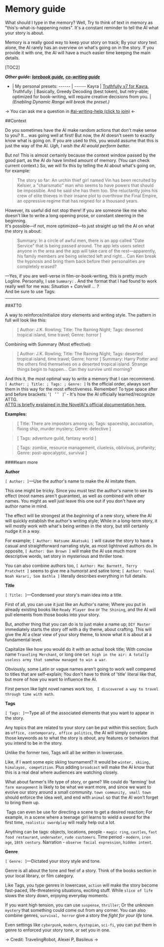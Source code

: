 # Memory guide

What should I type in the memory? Well, Try to think of text in memory as "this's-what-is-happening notes". It's a constant reminder to tell the AI what your story is about.

Memory is a really good way to keep your story on track; By your story text alone, the AI rarely has an overview on what's going on in the story. If you provide it with one, the AI will have a much easier time keeping the main details.

[TOC2]

***Other guide: [lorebook guide](https://rentry.org/lorebook-guide), [co-writing guide](https://rentry.org/co-writing-guide)***

- | My personal presets:
------ | ------
Kayra   | [Truthfully v7 for Kayra.](https://files.catbox.moe/mlg2yw.preset)
Truthfully: | Basically, Greedy Decoding (best token), but retry-able; optimized for book-writing, will require creative decisions from you.
| *(Enabling Dynamic Range will break the preset.)*

-> You can ask me a question in [#ai-writing-help (click to join)](https://discord.gg/novelai) <-

##Context

Do you sometimes have the AI make random actions that don't make sense to you? It... was going well at first! But now, the AI doesn't seem to exactly know what is going on.
If you are used to this, you would assume that this is just the way of the AI. *Ugh, I wish the AI would perform better.*

But no! This is almost certainly because the context window passed by the good part, as the AI *do* have limited amount of memory. (You can check current context.)
So, we will fix this by telling the AI about what's going on, for example:

>  The story so far: An urchin thief girl named Vin has been recruited by Kelsier, a "charismatic" man who seems to have powers that should be impossible. And he said she has them too. She reluctantly joins his crew of elite thieves in their insane plot to overthrow the Final Empire, an oppressive regime that has reigned for a thousand years.

However, its useful did not stop there! If you are someone like me who doesn't like to write a long opening prose, or constant steering in the beginning.  
It's possible—if not, more optimized—to just straight up tell the AI on what the story is about:

> Summary: In a circle of awful men, there is an app called "Date Service" that is being passed around. The app lets users select anyone in the area and the app will take care of the rest—apparently, his family members are being selected left and right... Can Ken break the hypnosis and bring them back before their personalities are completely erased?

—Yes, if you are well-verse in film-or-book-writing, this is pretty much Logline. 
Personally, I use `Summary:` . And the format that I had found to work really well for me was: Situation + *Can/will ... ?*   
And be sure to use Tags:


***

##ATTG

A way to reinforce/initialize story elements and writing style. The pattern in full will look like this:
> [ Author: J.K. Rowling; Title: The Raining Night; Tags: deserted tropical island, time travel; Genre: horror ]

Combining with Summary (Most effective):
> [ Author: J.K. Rowling; Title: The Raining Night; Tags: deserted tropical island, time travel; Genre: horror ]
> Summary: Harry Potter and the others find themselves on a deserted tropical island. Strange things begin to happen... Can they survive until morning?

And this it, the most optimal way to write a memory that I can recommend.  
`[ Author: ; Title: ; Tags: ; Genre: ]` Is the official order, always sort them in this way for the most effectiveness.
Remember! To type space after and before brackets: '`[` ` `' '` ` `]`' - It's how the AI officially learned/recognize ATTG.  
[ATTG is briefly explained in the NovelAI's official documentation here.](https://docs.novelai.net/text/specialsymbols.html#-spaced-bracketing-)

**Examples:**

> [ Title: There are impostors among us; Tags: spaceship, accusation, fixing ship, murder mystery; Genre: detective ]

> [ Tags: adventure guild, fantasy world ]

> [ Tags: zombie, resource management, clueless, oblivious, profanity; Genre: post-apocalyptic, survival ]

####learn more

**Author**

`[ Author: ]`—Use the author's name to make the AI imitate them.

This one might be tricky. Since you must test the author's name to see its effect (most names aren't guarantee), as well as combined with other names. You might as well just leave this one out if you don't have any author name in mind.

The effect will be strongest at the *beginning* of a new story, where the AI will quickly establish the author's writing style; While in a long-term story, it will mostly work with what's being written in the story, but still certainly nudge it in a way.

For example; `[ Author: Natsume Akatsuki ]` will cause the story to have a casual and straightforward narrating style, as most lightnovel authors do. 
In opposite, `[ Author: Dan Brown ]` will make the AI use much more descriptive words, set story in mysterious and thriller tone.

You can also combine authors too, `[ Author: Mac Barnett, Terry Pratchett ]` seems to give me a humorist and satire tone; `[ Author: Yuval Noah Harari, Som Bathla ]` literally describes everything in full details.

**Title**

`[ Title: ]`—Condensed your story's main idea into a title.

First of all, you can use it just like an Author's name; Where you put in already existing books like `Ready Player One` or `The Shining`, and the AI will pull elements from those books into your story.

But, another thing that you can do is to just make a name up; `DIY Master` immediately starts the story off with a diy theme, about crafting.
This will give the AI a clear view of your story theme, to know what it is about at a fundamental level.

Capitalize like how you would do it with an actual book title; With concise name `Traveling Merchant`, or long one `Get high in the air: A totally useless army that somehow managed to win a war`.

Obviously, some Latin or vague names aren't going to work well compared to titles that are self-explain; You don't have to think of 'title' literal like that, but more of how you want to influence the AI. 

First person like light novel names work too, ` I discovered a way to travel through time with math`.

**Tags**

`[ Tags: ]`—Type all of the associated elements that you want to appear in the story.

Any topics that are related to your story can be put within this section; Such as `office, contemporary, office politics`, the AI will simply correlate those keywords as to what the story is *about*, any features or behaviors that you intend to be in the story.

Unlike the former two, Tags will all be written in lowercase.

Like, if I want some epic skiing tournament? It would be `winter, skiing, himalayas, competition`. Plus adding `broadcast` will make the AI know that this is a real deal where audiences are watching closely.

What about farmer's life type of story, or game? We could do 'farming' but `farm management` is likely to be what we want more, and since we want to evolve our story around a small community. `town community, small town` should enforce the idea well, and end with `animal` so that the AI won't forget to bring them up.

‎
Tags can even be use for directing a scene to get a desired reaction; For example, in a scene where a teenage girl learns to wield a sword for the first time, `realistic swordplay` will really help out a lot.

Anything can be tags: objects, locations, people - `magic ring`, `castles`, `fast food restaurant`, `underwater`, `rude customers`.
Time period - `modern`, `iron age`, `18th century`.
Narration - `observe facial expression`, `hidden intent`.

**Genre**

`[ Genre: ]`—Dictated your story style and tone.

Genre is all about the tone and feel of a story. Think of the books section in your local library, or film category. 

Like Tags, you type genres in lowercase, `action` will make the story become fast-paced, life-threatening situations, exciting stuff. While `slice of life` slows the story down, enjoying everyday moments.

If you want high tension, you can use `suspense`, `thriller`; Or the unknown `mystery` that something could come out from any corner. You can also combine genres, `survival, horror` give a story the *fight for your life* tone.

Even settings like `cyberpunk`, `modern`, `dystopian`, `sci-fi`, you can put them in genre to enforced your story tone, or set you in one.

-> Credit: TravelingRobot, Alexei P, Basileus ->